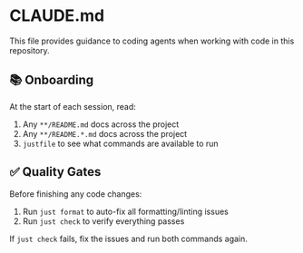 # CLAUDE.md

This file provides guidance to coding agents when working with code in this repository.

## 📚 Onboarding

At the start of each session, read:
1. Any `**/README.md` docs across the project
2. Any `**/README.*.md` docs across the project
3. `justfile` to see what commands are available to run

## ✅ Quality Gates

Before finishing any code changes:
1. Run `just format` to auto-fix all formatting/linting issues
2. Run `just check` to verify everything passes

If `just check` fails, fix the issues and run both commands again.